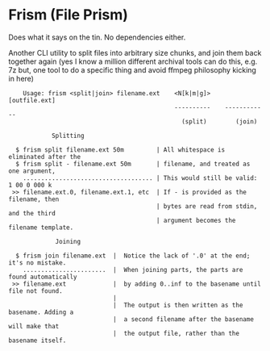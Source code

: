 # Frism (File Prism)

Does what it says on the tin. No dependencies either.

Another CLI utility to split files into arbitrary size chunks, and join them back together again (yes I know a million different archival tools can do this, e.g. 7z but, one tool to do a specific thing and avoid ffmpeg philosophy kicking in here)


```
    Usage: frism <split|join> filename.ext    <N[k|m|g]>    [outfile.ext]
                                              ----------    ------------
                                                (split)        (join)

            Splitting

  $ frism split filename.ext 50m         | All whitespace is eliminated after the
  $ frism split - filename.ext 50m       | filename, and treated as one argument, 
    .................................... | This would still be valid: 1 00 0 000 k 
 >> filename.ext.0, filename.ext.1, etc  | If - is provided as the filename, then
                                         | bytes are read from stdin, and the third
                                         | argument becomes the filename template.

             Joining                      

  $ frism join filename.ext  |  Notice the lack of '.0' at the end; it's no mistake.
    .......................  |  When joining parts, the parts are found automatically
 >> filename.ext             |  by adding 0..inf to the basename until file not found.
                             |  
                             |  The output is then written as the basename. Adding a
                             |  a second filename after the basename will make that 
                             |  the output file, rather than the basename itself.

```
